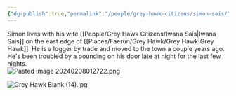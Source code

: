 ```yaml
---
{"dg-publish":true,"permalink":"/people/grey-hawk-citizens/simon-sais/","tags":["Character","Faerun","GreyHawk"]}
---
```


Simon lives with his wife [[People/Grey Hawk Citizens/Iwana Sais\|Iwana Sais]] on the east edge of [[Places/Faerun/Grey Hawk/Grey Hawk\|Grey Hawk]].  He is a logger by trade and moved to the town a couple years ago.  He's been troubled by a pounding on his door late at night for the last few nights.  
![Pasted image 20240208012722.png](/img/user/Z_Attachments/Pasted%20image%2020240208012722.png)

![Grey Hawk Blank (14).jpg](/img/user/Z_Attachments/Grey%20Hawk%20Blank%20(14).jpg)